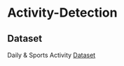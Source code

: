 # Activity-Detection

## Dataset
Daily & Sports Activity [Dataset](https://archive.ics.uci.edu/dataset/256/daily+and+sports+activities)
